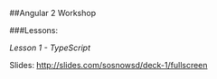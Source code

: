 ##Angular 2 Workshop

###Lessons:

*Lesson 1 - TypeScript*

Slides: http://slides.com/sosnowsd/deck-1/fullscreen